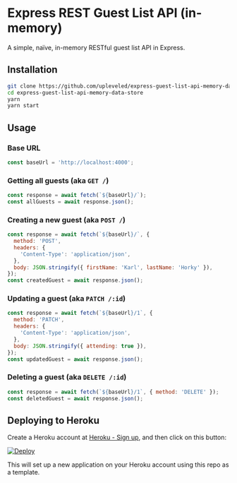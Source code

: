 # Express REST Guest List API (in-memory)

A simple, naïve, in-memory RESTful guest list API in Express.

## Installation

```sh
git clone https://github.com/upleveled/express-guest-list-api-memory-data-store.git
cd express-guest-list-api-memory-data-store
yarn
yarn start
```

## Usage

### Base URL

```js
const baseUrl = 'http://localhost:4000';
```

### Getting all guests (aka `GET /`)

```js
const response = await fetch(`${baseUrl}/`);
const allGuests = await response.json();
```

### Creating a new guest (aka `POST /`)

```js
const response = await fetch(`${baseUrl}/`, {
  method: 'POST',
  headers: {
    'Content-Type': 'application/json',
  },
  body: JSON.stringify({ firstName: 'Karl', lastName: 'Horky' }),
});
const createdGuest = await response.json();
```

### Updating a guest (aka `PATCH /:id`)

```js
const response = await fetch(`${baseUrl}/1`, {
  method: 'PATCH',
  headers: {
    'Content-Type': 'application/json',
  },
  body: JSON.stringify({ attending: true }),
});
const updatedGuest = await response.json();
```

### Deleting a guest (aka `DELETE /:id`)

```js
const response = await fetch(`${baseUrl}/1`, { method: 'DELETE' });
const deletedGuest = await response.json();
```

## Deploying to Heroku

Create a Heroku account at [Heroku - Sign up](https://signup.heroku.com/), and then click on this button:

[![Deploy](https://www.herokucdn.com/deploy/button.svg)](https://heroku.com/deploy?template=https://github.com/upleveled/express-guest-list-api-memory-data-store/tree/main)

This will set up a new application on your Heroku account using this repo as a template.
